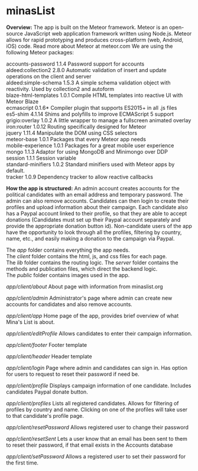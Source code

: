 # minasList

**Overview:** 
The app is built on the Meteor framework. Meteor is an open-source JavaScript web application framework written using Node.js. Meteor allows for rapid prototyping and produces cross-platform (web, Android, iOS) code. Read more about Meteor at meteor.com
We are using the following Meteor packages: 

accounts-password     1.1.4  Password support for accounts  
aldeed:collection2    2.8.0  Automatic validation of insert and update operations on the client and server  
aldeed:simple-schema  1.5.3  A simple schema validation object with reactivity. Used by collection2 and autoform  
blaze-html-templates  1.0.1  Compile HTML templates into reactive UI with Meteor Blaze  
ecmascript            0.1.6* Compiler plugin that supports ES2015+ in all .js files  
es5-shim              4.1.14  Shims and polyfills to improve ECMAScript 5 support  
grigio:overlay        1.0.2  A little wrapper to manage a fullscreen animated overlay  
iron:router           1.0.12  Routing specifically designed for Meteor  
jquery                1.11.4  Manipulate the DOM using CSS selectors  
meteor-base           1.0.1  Packages that every Meteor app needs  
mobile-experience     1.0.1  Packages for a great mobile user experience  
mongo                 1.1.3  Adaptor for using MongoDB and Minimongo over DDP  
session               1.1.1  Session variable  
standard-minifiers    1.0.2  Standard minifiers used with Meteor apps by default.  
tracker               1.0.9  Dependency tracker to allow reactive callbacks

**How the app is structured:**
An admin account creates accounts for the political candidates with an email address and temporary password. The admin can also remove accounts. Candidates can then login to create their profiles and upload information about their campaign. Each candidate also has a Paypal account linked to their profile, so that they are able to accept donations (Candidates must set up their Paypal account separately and provide the appropriate donation button id). Non-candidate users of the app have the opportunity to look through all the profiles, filtering by country, name, etc., and easily making a donation to the campaign via Paypal.

The *app* folder contains everything the app needs.   
The *client* folder contains the html, js, and css files for each page.   
The *lib* folder contains the routing logic.
The *server* folder contains the methods and publication files, which direct the backend logic.  
The *public* folder contains images used in the app.

*app/client/about*
About page with information from minaslist.org

*app/client/admin*
Administrator's page where admin can create new accounts for candidates and also remove accounts.

*app/client/app*
Home page of the app, provides brief overview of what Mina's List is about.

*app/client/editProfile*
Allows candidates to enter their campaign information.

*app/client/footer*
Footer template

*app/client/header*
Header template

*app/client/login*
Page where admin and candidates can sign in. Has option for users to request to reset their password if need be.

*app/client/profile*
Displays campaign information of one candidate. Includes candidates Paypal donate button. 

*app/client/profiles*
Lists all registered candidates. Allows for filtering of profiles by country and name. Clicking on one of the profiles will take user to that candidate's profile page. 

*app/client/resetPassword*
Allows registered user to change their password

*app/client/resetSent*
Lets a user know that an email has been sent to them to reset their password, if that email exists in the Accounts database

*app/client/setPassword*
Allows a registered user to set their password for the first time. 




